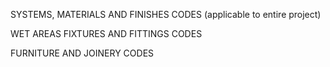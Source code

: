 <p class="cart-philosophies-hover">SYSTEMS, MATERIALS AND FINISHES CODES (applicable to entire project)</p>

<p class="cart-philosophies-hover">WET AREAS FIXTURES AND FITTINGS CODES</p>

<p class="cart-philosophies-hover">FURNITURE AND JOINERY CODES</p>